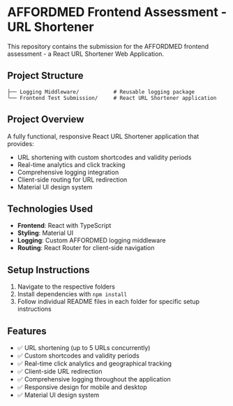 # AFFORDMED Frontend Assessment - URL Shortener

This repository contains the submission for the AFFORDMED frontend assessment - a React URL Shortener Web Application.

## Project Structure

```
├── Logging Middleware/           # Reusable logging package
└── Frontend Test Submission/     # React URL Shortener application
```

## Project Overview

A fully functional, responsive React URL Shortener application that provides:
- URL shortening with custom shortcodes and validity periods
- Real-time analytics and click tracking
- Comprehensive logging integration
- Client-side routing for URL redirection
- Material UI design system

## Technologies Used

- **Frontend**: React with TypeScript
- **Styling**: Material UI
- **Logging**: Custom AFFORDMED logging middleware
- **Routing**: React Router for client-side navigation

## Setup Instructions

1. Navigate to the respective folders
2. Install dependencies with `npm install`
3. Follow individual README files in each folder for specific setup instructions

## Features

- ✅ URL shortening (up to 5 URLs concurrently)
- ✅ Custom shortcodes and validity periods
- ✅ Real-time click analytics and geographical tracking
- ✅ Client-side URL redirection
- ✅ Comprehensive logging throughout the application
- ✅ Responsive design for mobile and desktop
- ✅ Material UI design system
